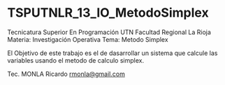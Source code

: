 TSPUTNLR_13_IO_MetodoSimplex
============================
Tecnicatura Superior En Programación
UTN Facultad Regional La Rioja
Materia: Investigación Operativa
Tema: Metodo Simplex

El Objetivo de este trabajo es el de dasarrollar un sistema 
que calcule las variables usando el metodo de calculo simplex. 


Tec. MONLA Ricardo
rmonla@gmail.com

